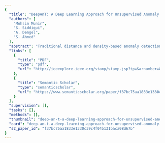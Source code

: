 ```yaml
---
{
  "title": "DeepAnT: A Deep Learning Approach for Unsupervised Anomaly Detection in Time Series",
  "authors": [
    "Mohsin Munir",
    "S. Siddiqui",
    "A. Dengel",
    "S. Ahmed"
  ],
  "abstract": "Traditional distance and density-based anomaly detection techniques are unable to detect periodic and seasonality related point anomalies which occur commonly in streaming data, leaving a big gap in time series anomaly detection in the current era of the IoT. To address this problem, we present a novel deep learning-based anomaly detection approach (DeepAnT) for time series data, which is equally applicable to the non-streaming cases. DeepAnT is capable of detecting a wide range of anomalies, i.e., point anomalies, contextual anomalies, and discords in time series data. In contrast to the anomaly detection methods where anomalies are learned, DeepAnT uses unlabeled data to capture and learn the data distribution that is used to forecast the normal behavior of a time series. DeepAnT consists of two modules: time series predictor and anomaly detector. The time series predictor module uses deep convolutional neural network (CNN) to predict the next time stamp on the defined horizon. This module takes a window of time series (used as a context) and attempts to predict the next time stamp. The predicted value is then passed to the anomaly detector module, which is responsible for tagging the corresponding time stamp as normal or abnormal. DeepAnT can be trained even without removing the anomalies from the given data set. Generally, in deep learning-based approaches, a lot of data are required to train a model. Whereas in DeepAnT, a model can be trained on relatively small data set while achieving good generalization capabilities due to the effective parameter sharing of the CNN. As the anomaly detection in DeepAnT is unsupervised, it does not rely on anomaly labels at the time of model generation. Therefore, this approach can be directly applied to real-life scenarios where it is practically impossible to label a big stream of data coming from heterogeneous sensors comprising of both normal as well as anomalous points. We have performed a detailed evaluation of 15 algorithms on 10 anomaly detection benchmarks, which contain a total of 433 real and synthetic time series. Experiments show that DeepAnT outperforms the state-of-the-art anomaly detection methods in most of the cases, while performing on par with others.",
  "links": [
    {
      "title": "PDF",
      "type": "pdf",
      "url": "http://ieeexplore.ieee.org/stamp/stamp.jsp?tp=&arnumber=8581424"
    },
    {
      "title": "Semantic Scholar",
      "type": "semanticscholar",
      "url": "https://www.semanticscholar.org/paper/f37bc75aa1833e1330c39c4f04b131baca08d67b"
    }
  ],
  "supervision": [],
  "tasks": [],
  "methods": [],
  "thumbnail": "deep-an-t-a-deep-learning-approach-for-unsupervised-anomaly-detection-in-time-series-thumb.jpg",
  "card": "deep-an-t-a-deep-learning-approach-for-unsupervised-anomaly-detection-in-time-series-card.jpg",
  "s2_paper_id": "f37bc75aa1833e1330c39c4f04b131baca08d67b"
}
---
```


